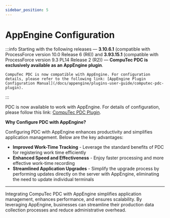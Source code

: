 ```yaml
---
sidebar_position: 5
---
```


# AppEngine Configuration

:::info
    Starting with the following releases — **3.10.6.1** (compatible with ProcessForce version 10.0 Release 6 (R6)) and **3.93.15.1** (compatible with ProcessForce version 9.3 PL14 Release 2 (R2)) — **CompuTec PDC is exclusively available as an AppEngine plugin**.

    CompuTec PDC is now compatible with AppEngine. For configuration details, please refer to the following link: [AppEngine Plugin Configuration Manual](/docs/appengine/plugins-user-guide/computec-pdc-plugin).
:::

PDC is now available to work with AppEngine. For details of configuration, please follow this link: [CompuTec PDC Plugin](/docs/appengine/plugins-user-guide/computec-pdc-plugin).

**Why Configure PDC with AppEngine?**

Configuring PDC with AppEngine enhances productivity and simplifies application management. Below are the key advantages:

- **Improved Work-Time Tracking** - Leverage the standard benefits of PDC for registering work time efficiently
- **Enhanced Speed and Effectiveness** - Enjoy faster processing and more effective work-time recording
- **Streamlined Application Upgrades** - Simplify the upgrade process by performing updates directly on the server with AppEngine, eliminating the need to update individual terminals

---
Integrating CompuTec PDC with AppEngine simplifies application management, enhances performance, and ensures scalability. By leveraging AppEngine, businesses can streamline their production data collection processes and reduce administrative overhead.
